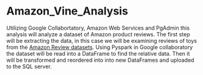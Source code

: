# Amazon_Vine_Analysis

Utilizing Google Collabortatory, Amazon Web Services and PgAdmin this analysis will analyze a dataset of Amazon product reviews. The first step will be extracting the data, in this case we will be examining reviews of toys from the [Amazon Review datasets](https://s3.amazonaws.com/amazon-reviews-pds/tsv/index.txt). Using Pyspark in Google collaboratory the dataset will be read into a DataFrame to find the relative data. Then it will be transformed and reordered into into new DataFrames and uploaded to the SQL server.
